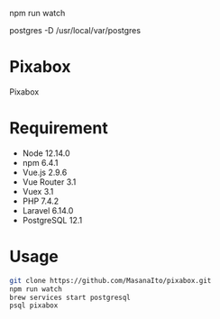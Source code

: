 npm run watch

postgres -D /usr/local/var/postgres

# Pixabox

Pixabox

# Requirement

* Node 12.14.0
* npm 6.4.1
* Vue.js 2.9.6
* Vue Router 3.1
* Vuex 3.1
* PHP 7.4.2
* Laravel 6.14.0
* PostgreSQL 12.1

# Usage

```bash
git clone https://github.com/MasanaIto/pixabox.git
npm run watch
brew services start postgresql
psql pixabox
```
